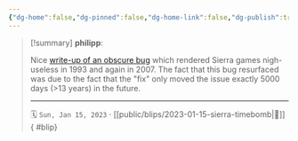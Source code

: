 ```yaml
---
{"dg-home":false,"dg-pinned":false,"dg-home-link":false,"dg-publish":true,"tags":["dgblip"],"created-date":"2023-01-15T00:00:00","disabled rules":["yaml-title","yaml-title-alias","file-name-heading"],"title":"philipp @ 2023-01-15","dg-permalink":"2023/01/15/sierra-timebomb/","updated-date":"2025-04-30T22:27:37","dg-path":"blips/2023-01-15-sierra-timebomb.md","permalink":"/2023/01/15/sierra-timebomb/","dgPassFrontmatter":true}
---
```


> [!summary] **philipp**:
>
> Nice [write-up of an obscure bug](https://www.benshoof.org/blog/sierras-macintosh-timebomb) which rendered Sierra games nigh-useless in 1993 and again in 2007. The fact that this bug resurfaced was due to the fact that the "fix" only moved the issue exactly 5000 days (>13 years) in the future.
> - - -
>
> 🗓️ `Sun, Jan 15, 2023` · [[public/blips/2023-01-15-sierra-timebomb\|🔗]]
{ #blip}

